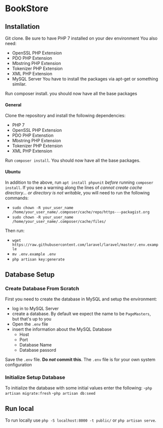 # BookStore

## Installation

Git clone.
Be sure to have PHP 7 installed on your dev environment
You also need:
 - OpenSSL PHP Extension
 - PDO PHP Extension
 - Mbstring PHP Extension
 - Tokenizer PHP Extension
 - XML PHP Extension
 - MySQL Server
You have to install the packages via apt-get or something similar.

Run composer install. you should now have all the base packages

#### General

Clone the repository and install the following dependencies:
  - PHP 7
  - OpenSSL PHP Extension
  - PDO PHP Extenstion
  - Mbstring PHP Extension
  - Tokenizer PHP Extension
  - XML PHP Extension

Run `composer install`. You should now have all the base packages.

#### Ubuntu

In addition to the above, run `apt install phpunit` *before* running `composer install`. If you see a warning along the lines of <em>cannot create cache directory... or directory is not writable</em>, you will need to run the following commands:
  - `sudo chown -R your_user_name /home/your_user_name/.composer/cache/repo/https---packagist.org`
  - `sudo chown -R your_user_name /home/your_user_name/.composer/cache/files/`

Then run:
  - `wget https://raw.githubusercontent.com/laravel/laravel/master/.env.example`
  - `mv .env.example .env`
  - `php artisan key:generate`

## Database Setup
### Create Database From Scratch
First you need to create the database in MySQL and setup the environment:
- log in to MySQL Server
- create a database. By default we expect the name to be `PageMasters`, but that's up to you
- Open the `.env` file
- insert the information about the MySQL Database
    - Host
    - Port
    - Database Name
    - Database passord

Save the `.env` file. **Do *not* commit this**. The `.env` file is for your own system configuration

### Initialize Setup Database
To initialize the database with some initial values enter the following:
-`php artisan migrate:fresh`
-`php artisan db:seed`

## Run local

To run locally use `php -S localhost:8000 -t public/` or `php artisan serve`.


